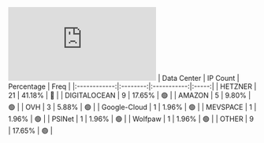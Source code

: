 ![Diagramm](https://github.com/obajay/StateSync-snapshots/blob/main/Projects/Cheqd/1/README.md)
| Data Center | IP Count | Percentage | Freq |
|:------------:|:--------:|:-----------:|:-----:|
| HETZNER | 21 | 41.18% | 🔴 |
| DIGITALOCEAN | 9 | 17.65% | 🟢 |
| AMAZON | 5 | 9.80% | 🟢 |
| OVH | 3 | 5.88% | 🟢 |
| Google-Cloud | 1 | 1.96% | 🟢 |
| MEVSPACE | 1 | 1.96% | 🟢 |
| PSINet | 1 | 1.96% | 🟢 |
| Wolfpaw | 1 | 1.96% | 🟢 |
| OTHER | 9 | 17.65% | 🟢 |